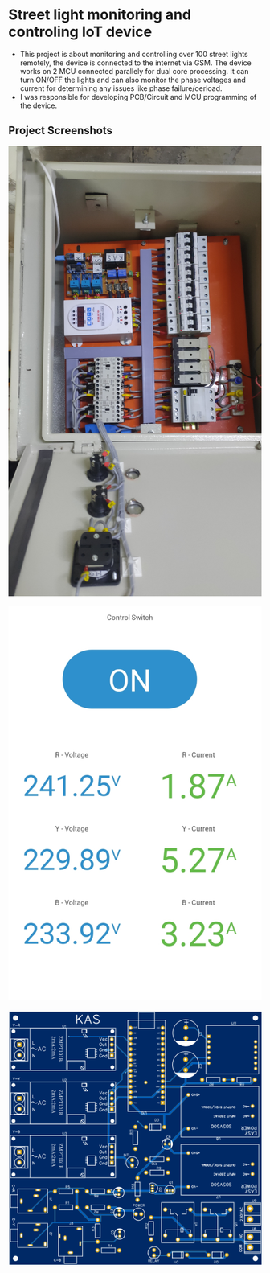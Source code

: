 # Street light monitoring and controling IoT device
- This project is about monitoring and controlling over 100 street lights remotely, the device is connected to the internet via GSM. The device works on 2 MCU connected parallely for dual core processing. It can turn ON/OFF the lights and can also monitor the phase voltages and current for determining any issues like phase failure/oerload.
- I was responsible for developing PCB/Circuit and MCU programming of the device.

## Project Screenshots

<img src = "https://github.com/kirtansoni1/Project_Portfolio/blob/main/Street%20light%20IoT%20device/Control%20Unit%20preview.jpg"></br></br>
<img src = "https://github.com/kirtansoni1/Project_Portfolio/blob/main/Street%20light%20IoT%20device/Dashboard%20GUI%20preview.jpg"></br></br>
<img src = "https://github.com/kirtansoni1/Project_Portfolio/blob/main/Street%20light%20IoT%20device/PCB%20preview.png">
